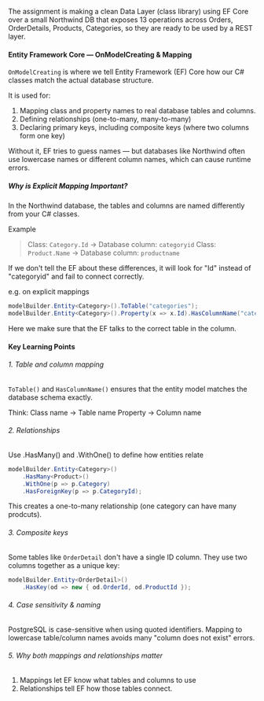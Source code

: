 The assignment is making a clean Data Layer (class library) using EF Core over a small Northwind DB that exposes 13 operations across Orders, OrderDetails, Products, Categories, so they are ready to be used by a REST layer. 

#### Entity Framework Core — OnModelCreating & Mapping

`OnModelCreating` is where we tell Entity Framework (EF) Core how our C# classes match the actual database structure.

It is used for:
1. Mapping class and property names to real database tables and columns.
2. Defining relationships (one-to-many, many-to-many)
3. Declaring primary keys, including composite keys (where two columns form one key)

Without it, EF tries to guess names — but databases like Northwind often use lowercase names or different column names, which can cause runtime errors. 

##### Why is Explicit Mapping Important?
In the Northwind database, the tables and columns are named differently from your C# classes. 

Example 
> Class: `Category.Id` → Database column: `categoryid` 
> Class: `Product.Name` → Database column: `productname`

If we don't tell the EF about these differences, it will look for "Id" instead of "categoryid" and fail to connect correctly. 

e.g. on explicit mappings
```C#
modelBuilder.Entity<Category>().ToTable("categories");
modelBuilder.Entity<Category>().Property(x => x.Id).HasColumnName("categoryid");
```

Here we make sure that the EF talks to the correct table in the column. 

#### Key Learning Points

###### 1. Table and column mapping
`ToTable()` and `HasColumnName()` ensures that the entity model matches the database schema exactly. 

Think:
Class name →  Table name 
Property → Column name

###### 2. Relationships
Use .HasMany() and .WithOne() to define how entities relate

```C#
modelBuilder.Entity<Category>()
    .HasMany<Product>()
    .WithOne(p => p.Category)
    .HasForeignKey(p => p.CategoryId);
```

This creates a one-to-many relationship (one category can have many prodcuts).

###### 3. Composite keys
Some tables like `OrderDetail` don't have a single ID column. They use two columns together as a unique key:

```C#
modelBuilder.Entity<OrderDetail>()
    .HasKey(od => new { od.OrderId, od.ProductId });
```

###### 4. Case sensitivity & naming
PostgreSQL is case-sensitive when using quoted identifiers.
Mapping to lowercase table/column names avoids many "column does not exist" errors. 

###### 5. Why both mappings and relationships matter

1. Mappings let EF know what tables and columns to use
2. Relationships tell EF how those tables connect.

